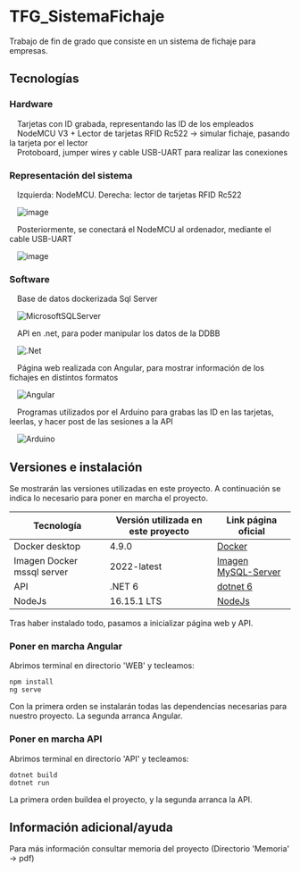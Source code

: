 # TFG_SistemaFichaje
Trabajo de fin de grado que consiste en un sistema de fichaje para empresas.

## Tecnologías

### Hardware 
&emsp;Tarjetas con ID grabada, representando las ID de los empleados<br/>
&emsp;NodeMCU V3 + Lector de tarjetas RFID Rc522 -> simular fichaje, pasando la tarjeta por el lector<br/>
&emsp;Protoboard, jumper wires y cable USB-UART para realizar las conexiones<br/>

### Representación del sistema 
&emsp;Izquierda: NodeMCU. Derecha: lector de tarjetas RFID Rc522

&emsp;![image](https://user-images.githubusercontent.com/73346668/174064118-412265cf-0fba-4490-b60c-775d0dbca2b8.png)

&emsp;Posteriormente, se conectará el NodeMCU al ordenador, mediante el cable USB-UART

&emsp;![image](https://user-images.githubusercontent.com/73346668/174064757-04a90926-17e6-4c66-8a43-68b0d317b9f5.png)

### Software
&emsp;Base de datos dockerizada Sql Server

&emsp;![MicrosoftSQLServer](https://img.shields.io/badge/Microsoft%20SQL%20Sever-CC2927?style=for-the-badge&logo=microsoft%20sql%20server&logoColor=white)

&emsp;API en .net, para poder manipular los datos de la DDBB

&emsp;![.Net](https://img.shields.io/badge/.NET-5C2D91?style=for-the-badge&logo=.net&logoColor=white)

&emsp;Página web realizada con Angular, para mostrar información de los fichajes en distintos formatos

&emsp;![Angular](https://img.shields.io/badge/angular-%23DD0031.svg?style=for-the-badge&logo=angular&logoColor=white)

&emsp;Programas utilizados por el Arduino para grabas las ID en las tarjetas, leerlas, y hacer post de las sesiones a la API

&emsp;![Arduino](https://img.shields.io/badge/-Arduino-00979D?style=for-the-badge&logo=Arduino&logoColor=white)

## Versiones e instalación
Se mostrarán las versiones utilizadas en este proyecto. A continuación se indica lo necesario para poner en marcha el proyecto.

| Tecnología | Versión utilizada en este proyecto | Link página oficial  |
| ------------- | ------------- | ------------- |
| Docker desktop  | 4.9.0  | [Docker](https://www.docker.com/get-started/)  | 
| Imagen Docker mssql server  | 2022-latest  | [Imagen MySQL-Server](https://hub.docker.com/r/mysql/mysql-server)  | 
| API  | .NET 6  | [dotnet 6](https://dotnet.microsoft.com/en-us/download/dotnet/6.0)  |
| NodeJs  | 16.15.1 LTS  | [NodeJs](https://nodejs.org/es/)  | 

Tras haber instalado todo, pasamos a inicializar página web y API.

### Poner en marcha Angular
Abrimos terminal en directorio 'WEB' y tecleamos:
```
npm install
ng serve
```

Con la primera orden se instalarán todas las dependencias necesarias para nuestro proyecto. La segunda arranca Angular.

### Poner en marcha API
Abrimos terminal en directorio 'API' y tecleamos:
```
dotnet build
dotnet run
```

La primera orden buildea el proyecto, y la segunda arranca la API.

## Información adicional/ayuda

Para más información consultar memoria del proyecto (Directorio 'Memoria' -> pdf)
